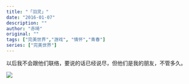 ```yaml
---
title: "「羽灵」"
date: "2016-01-07"
description: ""
author: "赤琦"
original: ""
tags: ["完美世界","游戏", "情怀","青春"]
series: ["完美世界"]
---
```


以后我不会跟他们联络，要说的话已经说尽，但他们是我的朋友，不管多久。

![](/img/wm.jpg)
